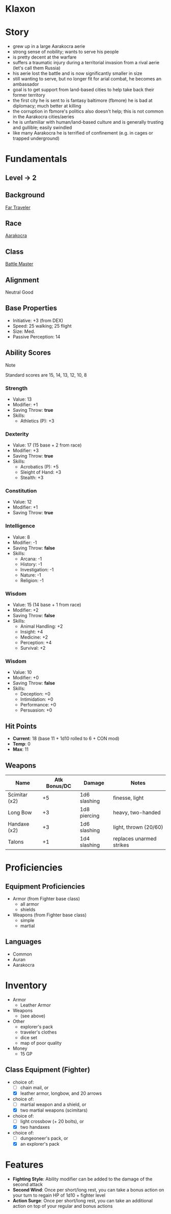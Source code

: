 Klaxon
======

# Story

- grew up in a large Aarakocra aerie
- strong sense of nobility; wants to serve his people
- is pretty decent at the warfare
- suffers a traumatic injury during a territorial invasion from a rival aerie (let's call them Russia)
- his aerie lost the battle and is now significantly smaller in size
- still wanting to serve, but no longer fit for arial combat, he becomes an ambassador
- goal is to get support from land-based cities to help take back their former territory
- the first city he is sent to is fantasy baltimore (fbmore) he is bad at diplomacy; much better at killing
- the corruption in fbmore's politics also doesn't help; this is not common in the Aarakocra cities/aeries
- he is unfamiliar with human/land-based culture and is generally trusting and gullible; easily swindled
- like many Aarakocra he is terrified of confinement (e.g. in cages or trapped underground)

# Fundamentals

## Level -> 2

## Background
[Far Traveler](../concepts/backgrounds.md)

## Race
[Aarakocra](../races/aarakocra.md)

## Class
[Battle Master](../classes/battlemaster.md)

## Alignment
Neutral Good

## Base Properties

- Initiative: +3 (from DEX)
- Speed: 25 walking; 25 flight
- Size: Med.
- Passive Perception: 14

## Ability Scores

> [!NOTE]
> Standard scores are 15, 14, 13, 12, 10, 8

### Strength
- Value: 13
- Modifier: +1
- Saving Throw: **true**
- Skills:
    - Athletics (P): +3

### Dexterity
- Value: 17 (15 base + 2 from race)
- Modifier: +3
- Saving Throw: **true**
- Skills:
    - Acrobatics (P): +5
    - Sleight of Hand: +3
    - Stealth: +3
 
### Constitution
- Value: 12
- Modifier: +1
- Saving Throw: **true**

### Intelligence
- Value: 8
- Modifier: -1
- Saving Throw: **false**
- Skills:
    - Arcana: -1
    - History: -1
    - Investigation: -1
    - Nature: -1
    - Religion: -1

### Wisdom
- Value: 15 (14 base + 1 from race)
- Modifier: +2
- Saving Throw: **false**
- Skills:
    - Animal Handling: +2
    - Insight: +4
    - Medicine: +2
    - Perception: +4
    - Survival: +2

### Wisdom
- Value: 10
- Modifier: +0
- Saving Throw: **false**
- Skills:
    - Deception: +0
    - Intimidation: +0
    - Performance: +0
    - Persuasion: +0

## Hit Points

- **Current**: 18 (base 11 + 1d10 rolled to 6 + CON mod)
- **Temp**: 0
- **Max**: 11

## Weapons

| Name          | Atk Bonus/DC | Damage       | Notes                    |
| ------------- | ------------ | ------------ | ------------------------ |
| Scimitar (x2) | +5           | 1d6 slashing | finesse, light           |
| Long Bow      | +3           | 1d8 piercing | heavy, two-handed        |
| Handaxe (x2)  | +3           | 1d6 slashing | light, thrown (20/60)    |
| Talons        | +1           | 1d4 slashing | replaces unarmed strikes |


# Proficiencies

## Equipment Proficiencies

- Armor (from Fighter base class)
    - all armor
    - shields
- Weapons (from Fighter base class)
    - simple
    - martial

## Languages

- Common
- Auran
- Aarakocra

# Inventory

- Armor
    - Leather Armor
- Weapons
    - (see above)
- Other
    - explorer's pack
    - traveler's clothes
    - dice set
    - map of poor quality
- Money
    - 15 GP

## Class Equipment (Fighter)

 - choice of:
    - [ ] chain mail, or
    - [x] leather armor, longbow, and 20 arrows
 - choice of:
    - [ ] martial weapon and a shield, or
    - [x] two martial weapons (scimitars)
 - choice of:
    - [ ] light crossbow (+ 20 bolts), or
    - [x] two handaxes
 - choice of:
    - [ ] dungeoneer's pack, or
    - [x] an explorer's pack

# Features

 - **Fighting Style**: Ability modifier can be added to the damage of the second attack
 - **Second Wind**: Once per short/long rest, you can take a bonus action on your turn to regain HP of 1d10 + fighter level
 - **Action Surge**: Once per short/long rest, you can take an additional action on top of your regular and bonus actions
